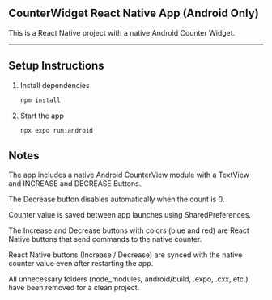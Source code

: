 ## CounterWidget React Native App (Android Only)

This is a React Native project with a native Android Counter Widget.

---

## **Setup Instructions**

1. Install dependencies

   ```bash
   npm install
   ```

2. Start the app

   ```bash
   npx expo run:android
   ```

## Notes

The app includes a native Android CounterView module with a TextView and INCREASE and DECREASE Buttons.

The Decrease button disables automatically when the count is 0.

Counter value is saved between app launches using SharedPreferences.

The Increase and Decrease buttons with colors (blue and red) are React Native buttons that send commands to the native counter.

React Native buttons (Increase / Decrease) are synced with the native counter value even after restarting the app.

All unnecessary folders (node_modules, android/build, .expo, .cxx, etc.) have been removed for a clean project.